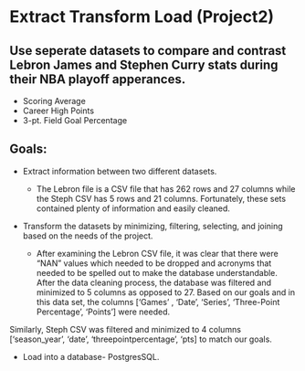 # Extract Transform Load (Project2)
  ## Use seperate datasets to compare and contrast Lebron James and Stephen Curry stats during their NBA playoff apperances.
  * Scoring Average
  * Career High Points
  * 3-pt. Field Goal Percentage

## Goals:
  * Extract information between two different datasets.
    - The Lebron file is a CSV file that has 262 rows and 27 columns while the Steph CSV has 5 rows and 21 columns. Fortunately, these sets contained plenty of information and easily cleaned.    
    
  * Transform the datasets by minimizing, filtering, selecting, and joining based on the needs of the project.
    - After examining the Lebron CSV file, it was clear that there were “NAN” values which needed to be dropped and acronyms that needed to be spelled out to make the database understandable.  After the data cleaning process, the database was filtered and  minimized to 5 columns as opposed to 27. Based on our goals and in this data set, the columns [‘Games’ , ‘Date’, ‘Series’, ‘Three-Point Percentage’, ‘Points’] were needed.

Similarly, Steph CSV was filtered and minimized to 4 columns [‘season_year’, ‘date’, ‘threepointpercentage’, ‘pts] to match our goals.

  * Load into a database- PostgresSQL.
